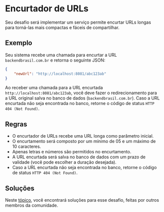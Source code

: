 # Encurtador de URLs

Seu desafio será implementar um serviço permite encurtar URLs longas para torná-las mais compactas e fáceis de
compartilhar.

## Exemplo

Seu sistema recebe uma chamada para encurtar a URL `backendbrasil.com.br` e retorna o seguinte JSON:

```json
{
    "newUrl": "http://localhost:8081/abc123ab"
}
```

Ao receber uma chamada para a URL encurtada `http://localhost:8081/abc123ab`, você deve fazer o redirecionamento para a
URL original salva no banco de dados (`backendbrasil.com.br`). Caso a URL encurtada não seja encontrada no banco,
retorne o código de status `HTTP 404 (Not Found)`.

## Regras

- O encurtador de URLs recebe uma URL longa como parâmetro inicial.
- O encurtamento será composto por um mínimo de 05 e um máximo de 10 caracteres.
- Apenas letras e números são permitidos no encurtamento.
- A URL encurtada será salva no banco de dados com um prazo de validade (você pode escolher a duração desejada).
- Caso a URL encurtada não seja encontrada no banco, retorne o código de status `HTTP 404 (Not Found)`.

## Soluções

Neste [tópico](SOLUTIONS.md), você encontrará soluções para esse desafio, feitas por outros membros da comunidade.
